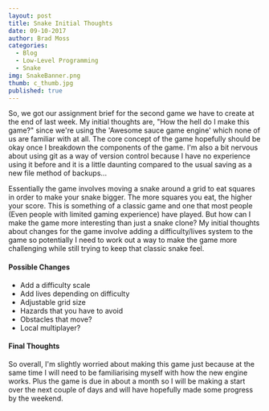 ```yaml
---
layout: post
title: Snake Initial Thoughts
date: 09-10-2017
author: Brad Moss
categories:
  - Blog
  - Low-Level Programming
  - Snake
img: SnakeBanner.png
thumb: c_thumb.jpg
published: true
---
```




So, we got our assignment brief for the second game we have to create at the end of last week. My initial thoughts are, "How the hell do I make this game?" since we're using the 'Awesome sauce game engine' which none of us are familiar with at all. The core concept of the game hopefully should be okay once I breakdown the components of the game. I'm also a bit nervous about using git as a way of version control because I have no experience using it before and it is a little daunting compared to the usual saving as a new file method of backups...

<!--more-->

Essentially the game involves moving a snake around a grid to eat squares in order to make your snake bigger. The more squares you eat, the higher your score. This is something of a classic game and one that most people (Even people with limited gaming experience) have played. But how can I make the game more interesting than just a snake clone? My initial thoughts about changes for the game involve adding a difficulty/lives system to the game so potentially I need to work out a way to make the game more challenging while still trying to keep that classic snake feel.



#### Possible Changes
- Add a difficulty scale
- Add lives depending on difficulty 
- Adjustable grid size 
- Hazards that you have to avoid 
- Obstacles that move?
- Local multiplayer? 



#### Final Thoughts

So overall, I'm slightly worried about making this game just because at the same time I will need to be familiarising myself with how the new engine works. Plus the game is due in about a month so I will be making a start over the next couple of days and will have hopefully made some progress by the weekend.



